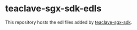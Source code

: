 # teaclave-sgx-sdk-edls

This repository hosts the edl files added by [teaclave-sgx-sdk](https://github.com/apache/incubator-teaclave-sgx-sdk).
